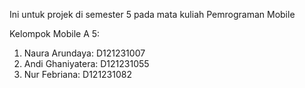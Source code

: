Ini untuk projek di semester 5 pada mata kuliah Pemrograman Mobile

Kelompok Mobile A 5:
1. Naura Arundaya: D121231007
2. Andi Ghaniyatera: D121231055
3. Nur Febriana: D121231082
